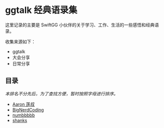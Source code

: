 # ggtalk 经典语录集

这里记录的主要是 SwiftGG 小伙伴的关于学习、工作、生活的一些感悟和经典语录。

收集来源如下：

- ggtalk
- 大会分享
- 日常分享

## 目录

*本排名不分先后，为了查找方便，暂时按照字母进行排序。*

- [Aaron 莲叔](Aaron.md)
- [BigNerdCoding](BigNerdCoding.md)
- [numbbbbb](numbbbbb.md)
- [shanks](shanks.md)

